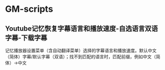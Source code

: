 # GM-scripts

## Youtube记忆恢复字幕语言和播放速度-自选语言双语字幕-下载字幕

记忆播放器设置菜单（含自动翻译菜单）选择的字幕语言和播放速度。默认中文（简体）字幕/默认字幕（双语）；找不到匹配的语言时，匹配前缀，例如中文（简体）->中文